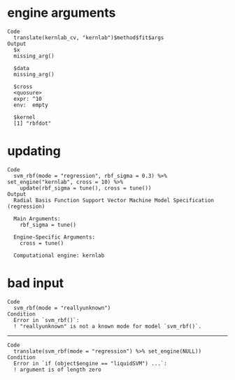 # engine arguments

    Code
      translate(kernlab_cv, "kernlab")$method$fit$args
    Output
      $x
      missing_arg()
      
      $data
      missing_arg()
      
      $cross
      <quosure>
      expr: ^10
      env:  empty
      
      $kernel
      [1] "rbfdot"
      

# updating

    Code
      svm_rbf(mode = "regression", rbf_sigma = 0.3) %>% set_engine("kernlab", cross = 10) %>%
        update(rbf_sigma = tune(), cross = tune())
    Output
      Radial Basis Function Support Vector Machine Model Specification (regression)
      
      Main Arguments:
        rbf_sigma = tune()
      
      Engine-Specific Arguments:
        cross = tune()
      
      Computational engine: kernlab 
      

# bad input

    Code
      svm_rbf(mode = "reallyunknown")
    Condition
      Error in `svm_rbf()`:
      ! "reallyunknown" is not a known mode for model `svm_rbf()`.

---

    Code
      translate(svm_rbf(mode = "regression") %>% set_engine(NULL))
    Condition
      Error in `if (object$engine == "liquidSVM") ...`:
      ! argument is of length zero

